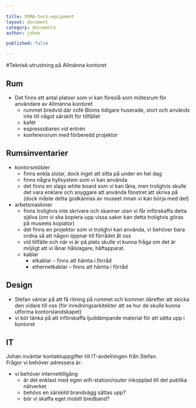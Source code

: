 ```yaml
---

title: POMA-tech-equipment  
layout: document  
category: documents   
author: johan

published: false

---
```


#Teknisk utrustning på Allmänna kontoret

## Rum
* Det finns ett antal platser som vi kan föreslå som mötesrum för användare av Allmänna kontoret
	* rummet bredvid där cofé Bloms tidigare huserade, stort och används inte till något särskilt för tillfället
	* kafét
	* espressobaren vid entrén
	* konferensrum med förberedd projektor

## Rumsinventarier
* kontorsmöbler
	* finns enkla stolar, dock inget att sitta på under en hel dag
	* finns några hyllsystem som vi kan använda
	* det finns en slags white board som vi kan låna, men troligtvis skulle det vara enklare och snyggare att använda fönstret att skriva på (dock måste detta godkännas av museet innan vi kan börja med det)
* arbetsmaskiner
	* finns troligtvis inte skrivare och skanner utan vi får införskaffa detta själva (om vi ska kopiera upp vissa saker kan detta troligtvis göras på museets kopiator)
	* det finns en projektor som vi troligtvi kan använda, vi behöver bara ordna så att någon öppnar till förrådet åt oss
	* vid tillfälle och när vi är på plats skulle vi kunna fråga om det är möjligt att vi lånar hålslagare, häftapparat.
	* kablar
		* elkablar – finns att hämta i förråd
		* ethernetkablar – finns att hämta i förråd

## Design
* Stefan väntar på att få ritning på rummet och kommer därefter att skicka den vidare till oss (för inredningsarkitekter att se hur de skulle kunna utforma kontorslandskapet)
* vi bör tänka på att införskaffa ljuddämpande material för att sätta upp i kontoret

## IT
Johan inväntar kontaktuppgifter till IT-avdelningen från Stefan.  
Frågor vi behöver adressera är:

* vi behöver internettillgång
	* är det enklast med egen wifi-station/router inkopplad till det publika nätverket
	* behövs en särskild brandvägg sättas upp? 
	* bör vi skaffa eget mobilt bredband?

